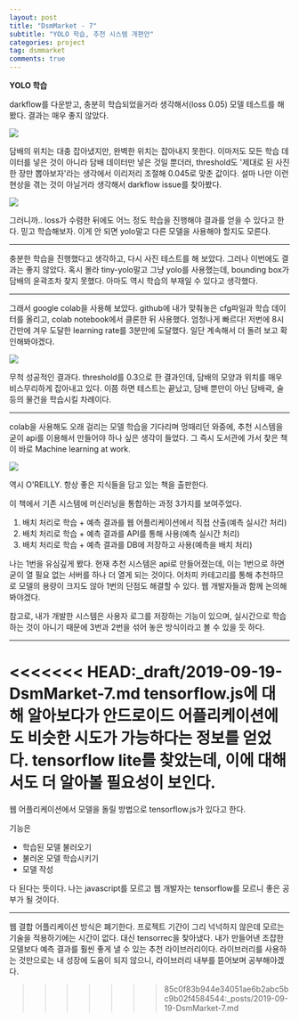 ```yaml
---
layout: post
title: "DsmMarket - 7"
subtitle: "YOLO 학습, 추천 시스템 개편안"
categories: project
tag: dsmmarket
comments: true
---
```


**YOLO 학습**

darkflow를 다운받고, 충분히 학습되었을거라 생각해서(loss 0.05) 모델 테스트를 해봤다. 결과는 매우 좋지 않았다.

![](https://imgur.com/cXjCwWu.png)

담배의 위치는 대충 잡아냈지만, 완벽한 위치는 잡아내지 못한다. 이마저도 모든 학습 데이터를 넣은 것이 아니라 담배 데이터만 넣은 것일 뿐더러, threshold도 '제대로 된 사진 한 장만 뽑아보자'라는 생각에서 이리저리 조절해 0.045로 맞춘 값이다. 설마 나만 이런 현상을 겪는 것이 아닐거라 생각해서 darkflow issue를 찾아봤다.

![](https://imgur.com/4mJIX4C.png)

그러니까.. loss가 수렴한 뒤에도 어느 정도 학습을 진행해야 결과를 얻을 수 있다고 한다. 믿고 학습해보자. 이게 안 되면 yolo말고 다른 모델을 사용해야 할지도 모른다.

---

충분한 학습을 진행했다고 생각하고, 다시 사진 테스트를 해 보았다. 그러나 이번에도 결과는 좋지 않았다. 혹시 몰라 tiny-yolo말고 그냥 yolo를 사용했는데, bounding box가 담배의 윤곽조차 찾지 못했다. 아마도 역시 학습의 부재일 수 있다고 생각했다.

---

그래서 google colab을 사용해 보았다. github에 내가 맞춰놓은 cfg파일과 학습 데이터를 올리고, colab notebook에서 클론한 뒤 사용했다. 엄청나게 빠르다! 저번에 8시간만에 겨우 도달한 learning rate를 3분만에 도달했다. 일단 계속해서 더 돌려 보고 확인해봐야겠다.

![](https://imgur.com/t4Fkqim.png)

무척 성공적인 결과다. threshold를 0.3으로 한 결과인데, 담배의 모양과 위치를 매우 비스무리하게 잡아내고 있다. 이쯤 하면 테스트는 끝났고, 담배 뿐만이 아닌 담배곽, 술 등의 물건을 학습시킬 차례이다.

---

colab을 사용해도 오래 걸리는 모델 학습을 기다리며 멍때리던 와중에, 추천 시스템을 굳이 api를 이용해서 만들어야 하나 싶은 생각이 들었다. 그 즉시 도서관에 가서 찾은 책이 바로 Machine learning at work.

![](https://imgur.com/LSjUKgf.png)

역시 O'REILLY. 항상 좋은 지식들을 담고 있는 책을 출판한다.

이 책에서 기존 시스템에 머신러닝을 통합하는 과정 3가지를 보여주었다. 

1. 배치 처리로 학습 + 예측 결과를 웹 어플리케이션에서 직접 산출(예측 실시간 처리)
2. 배치 처리로 학습 + 예측 결과를 API를 통해 사용(예측 실시간 처리)
3. 배치 처리로 학습 + 예측 결과를 DB에 저장하고 사용(예측을 배치 처리)

나는 1번을 유심깊게 봤다. 현재 추천 시스템은 api로 만들어졌는데, 이는 1번으로 하면 굳이 열 필요 없는 서버를  하나 더 열게 되는 것이다. 어차피 카테고리를 통해 추천하므로 모델의 용량이 크지도 않아 1번의 단점도 해결할 수 있다. 웹 개발자들과 함께 논의해 봐야겠다.

참고로, 내가 개발한 시스템은 사용자 로그를 저장하는 기능이 있으며, 실시간으로 학습하는 것이 아니기 때문에 3번과 2번을 섞어 놓은 방식이라고 볼 수 있을 듯 하다.

---

<<<<<<< HEAD:_draft/2019-09-19-DsmMarket-7.md
tensorflow.js에 대해 알아보다가 안드로이드 어플리케이션에도 비슷한 시도가 가능하다는 정보를 얻었다. tensorflow lite를 찾았는데, 이에 대해서도 더 알아볼 필요성이 보인다.
=======
웹 어플리케이션에서 모델을 돌릴 방법으로 tensorflow.js가 있다고 한다. 

기능은

- 학습된 모델 불러오기
- 불러온 모델 학습시키기
- 모델 작성

다 된다는 뜻이다. 나는 javascript를 모르고 웹 개발자는 tensorflow를 모르니 좋은 공부가 될 것이다.

---

웹 결합 어플리케이션 방식은 폐기한다. 프로젝트 기간이 그리 넉넉하지 않은데 모르는 기술을 적용하기에는 시간이 없다. 대신 tensorrec을 찾아냈다. 내가 만들어낸 조잡한 모델보다 예측 결과를 훨씬 좋게 낼 수 있는 추천 라이브러리이다. 라이브러리를 사용하는 것만으로는 내 성장에 도움이 되지 않으니, 라이브러리 내부를 뜯어보며 공부해야겠다.
>>>>>>> 85c0f83b944e34051ae6b2abc5bc9b02f4584544:_posts/2019-09-19-DsmMarket-7.md
